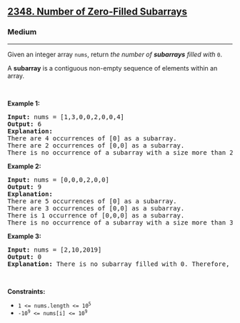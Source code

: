 <h2><a href="https://leetcode.com/problems/number-of-zero-filled-subarrays/?envType=daily-question&envId=2025-07-15">2348. Number of Zero-Filled Subarrays</a></h2><h3>Medium</h3><hr><p>Given an integer array <code>nums</code>, return <em>the number of <strong>subarrays</strong> filled with </em><code>0</code>.</p>

<p>A <strong>subarray</strong> is a contiguous non-empty sequence of elements within an array.</p>

<p>&nbsp;</p>
<p><strong class="example">Example 1:</strong></p>

<pre>
<strong>Input:</strong> nums = [1,3,0,0,2,0,0,4]
<strong>Output:</strong> 6
<strong>Explanation:</strong> 
There are 4 occurrences of [0] as a subarray.
There are 2 occurrences of [0,0] as a subarray.
There is no occurrence of a subarray with a size more than 2 filled with 0. Therefore, we return 6.</pre>

<p><strong class="example">Example 2:</strong></p>

<pre>
<strong>Input:</strong> nums = [0,0,0,2,0,0]
<strong>Output:</strong> 9
<strong>Explanation:
</strong>There are 5 occurrences of [0] as a subarray.
There are 3 occurrences of [0,0] as a subarray.
There is 1 occurrence of [0,0,0] as a subarray.
There is no occurrence of a subarray with a size more than 3 filled with 0. Therefore, we return 9.
</pre>

<p><strong class="example">Example 3:</strong></p>

<pre>
<strong>Input:</strong> nums = [2,10,2019]
<strong>Output:</strong> 0
<strong>Explanation:</strong> There is no subarray filled with 0. Therefore, we return 0.
</pre>

<p>&nbsp;</p>
<p><strong>Constraints:</strong></p>

<ul>
	<li><code>1 &lt;= nums.length &lt;= 10<sup>5</sup></code></li>
	<li><code>-10<sup>9</sup> &lt;= nums[i] &lt;= 10<sup>9</sup></code></li>
</ul>

